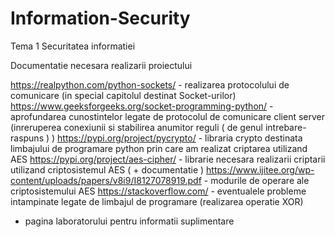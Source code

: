 # Information-Security
Tema 1 Securitatea informatiei

Documentatie necesara realizarii proiectului 

https://realpython.com/python-sockets/ - realizarea protocolului de comunicare (in special capitolul destinat Socket-urilor)
https://www.geeksforgeeks.org/socket-programming-python/ - aprofundarea cunostintelor legate de protocolul de comunicare client server (inreruperea conexiunii si stabilirea anumitor reguli ( de genul intrebare-raspuns ) )
https://pypi.org/project/pycrypto/ - libraria crypto destinata limbajului de programare python prin care am realizat criptarea utilizand AES
https://pypi.org/project/aes-cipher/ - librarie necesara realizarii criptarii utilizand criptosistemul AES ( + documentatie )
https://www.ijitee.org/wp-content/uploads/papers/v8i9/I8127078919.pdf - modurile de operare ale criptosistemului AES
https://stackoverflow.com/ - eventualele probleme intampinate legate de limbajul de programare (realizarea operatie XOR)
 + pagina laboratorului pentru informatii suplimentare
